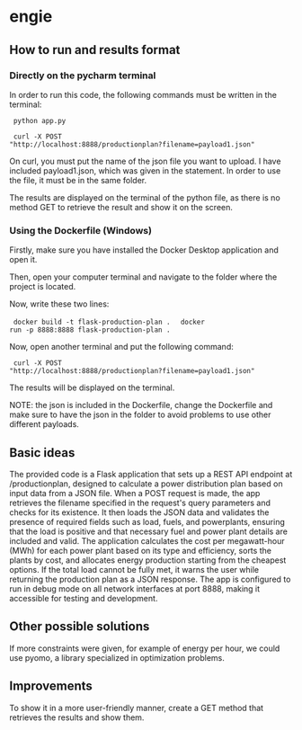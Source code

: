 # engie

## How to run and results format

### Directly on the pycharm terminal

In order to run this code, the following commands must be written in the terminal:
<p>
  
<code> python app.py </code>
  
</p>
<p>
  
<code> curl -X POST "http://localhost:8888/productionplan?filename=payload1.json" </code>
  
</p>
On curl, you must put the name of the json file you want to upload. I have included payload1.json, which was given in the statement. In order to use the file, it must be in the same folder.

The results are displayed on the terminal of the python file, as there is no method GET to retrieve the result and show it on the screen.

### Using the Dockerfile (Windows)

Firstly, make sure you have installed the Docker Desktop application and open it.

Then, open your computer terminal and navigate to the folder where the project is located.

Now, write these two lines: 

<code> docker build -t flask-production-plan . </code>
<code> docker run -p 8888:8888 flask-production-plan . </code>

Now, open another terminal and put the following command: 

<code> curl -X POST "http://localhost:8888/productionplan?filename=payload1.json" </code>

The results will be displayed on the terminal.

NOTE: the json is included in the Dockerfile, change the Dockerfile and make sure to have the json in the folder to avoid problems to use other different payloads.

## Basic ideas

The provided code is a Flask application that sets up a REST API endpoint at /productionplan, designed to calculate a power distribution plan based on input data from a JSON file. When a POST request is made, the app retrieves the filename specified in the request's query parameters and checks for its existence. It then loads the JSON data and validates the presence of required fields such as load, fuels, and powerplants, ensuring that the load is positive and that necessary fuel and power plant details are included and valid. The application calculates the cost per megawatt-hour (MWh) for each power plant based on its type and efficiency, sorts the plants by cost, and allocates energy production starting from the cheapest options. If the total load cannot be fully met, it warns the user while returning the production plan as a JSON response. The app is configured to run in debug mode on all network interfaces at port 8888, making it accessible for testing and development.

## Other possible solutions

If more constraints were given, for example of energy per hour, we could use pyomo, a library specialized in optimization problems. 

## Improvements

To show it in a more user-friendly manner, create a GET method that retrieves the results and show them.
